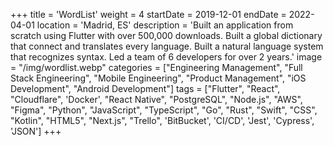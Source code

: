 +++
title = 'WordList'
weight = 4
startDate = 2019-12-01
endDate = 2022-04-01
location = 'Madrid, ES'
description = 'Built an application from scratch using Flutter with over 500,000 downloads. Built a global dictionary that connect and translates every language. Built a natural language system that recognizes syntax. Led a team of 6 developers for over 2 years.'
image = "/img/wordlist.webp"
categories = ["Engineering Management", "Full Stack Engineering", "Mobile Engineering", "Product Management", "iOS Development", "Android Development"]
tags = ["Flutter", "React", "Cloudflare", 'Docker', "React Native", "PostgreSQL", "Node.js", "AWS", "Figma", "Python", "JavaScript", "TypeScript", "Go", "Rust", "Swift", "CSS", "Kotlin", "HTML5", "Next.js", "Trello", 'BitBucket', 'CI/CD', 'Jest', 'Cypress', 'JSON']
+++

